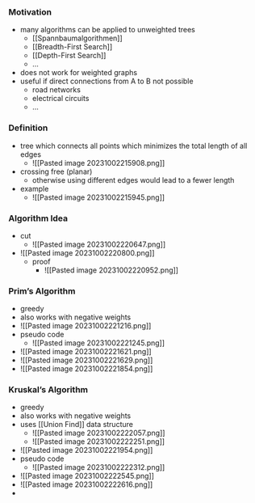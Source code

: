 ### Motivation
+ many algorithms can be applied to unweighted trees
	+ [[Spannbaumalgorithmen]]
	+ [[Breadth-First Search]]
	+ [[Depth-First Search]]
	+ …
+ does not work for weighted graphs
+ useful if direct connections from A to B not possible
	+ road networks
	+ electrical circuits
	+ …

### Definition
+ tree which connects all points which minimizes the total length of all edges
	+ ![[Pasted image 20231002215908.png]]
+ crossing free (planar)
	+ otherwise using different edges would lead to a fewer length
+ example
	+ ![[Pasted image 20231002215945.png]]

### Algorithm Idea
+ cut
	+ ![[Pasted image 20231002220647.png]]
+ ![[Pasted image 20231002220800.png]]
	+ proof
		+ ![[Pasted image 20231002220952.png]]

### Prim’s Algorithm
+ greedy
+ also works with negative weights
+ ![[Pasted image 20231002221216.png]]
+ pseudo code
	+ ![[Pasted image 20231002221245.png]]
+ ![[Pasted image 20231002221621.png]]
+ ![[Pasted image 20231002221629.png]]
+ ![[Pasted image 20231002221854.png]]

### Kruskal’s Algorithm
+ greedy
+ also works with negative weights
+ uses [[Union Find]] data structure
	+ ![[Pasted image 20231002222057.png]]
	+ ![[Pasted image 20231002222251.png]]
+ ![[Pasted image 20231002221954.png]]
+ pseudo code
	+ ![[Pasted image 20231002222312.png]]
+ ![[Pasted image 20231002222545.png]]
+ ![[Pasted image 20231002222616.png]]
+ 
